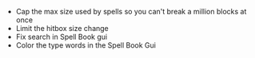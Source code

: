 * Cap the max size used by spells so you can't break a million blocks at once
* Limit the hitbox size change
* Fix search in Spell Book gui
* Color the type words in the Spell Book Gui